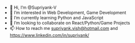 - 👋 Hi, I’m @Supriyank-V
- 👀 I’m interested in Web Development, Game Development
- 🌱 I’m currently learning Python and JavaScript
- 💞️ I’m looking to collaborate on React/Python/Game Projects
- 📫 How to reach me supriyank.vish@hotmail.com and https://www.linkedin.com/in/supriyank/

<!---
Supriyank-V/Supriyank-V is a ✨ special ✨ repository because its `README.md` (this file) appears on your GitHub profile.
You can click the Preview link to take a look at your changes.
--->
